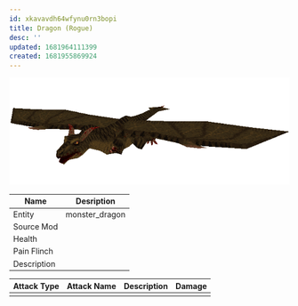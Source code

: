 ```yaml
---
id: xkavavdh64wfynu0rn3bopi
title: Dragon (Rogue)
desc: ''
updated: 1681964111399
created: 1681955869924
---
```

![Monster Picture](assets/img/dragon.png)

|Name  |Desription|
|------|-------------|
|Entity|monster_dragon|
|Source Mod||
|Health||
|Pain Flinch||
|Description||

|Attack Type|Attack Name|Description|Damage|
|-----------|-----------|-----------|------|
||||